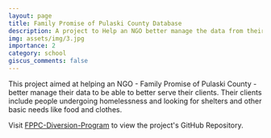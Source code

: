 ```yaml
---
layout: page
title: Family Promise of Pulaski County Database
description: A project to Help an NGO better manage the data from their clients.
img: assets/img/3.jpg
importance: 2
category: school
giscus_comments: false
---
```


This project aimed at helping an NGO - Family Promise of Pulaski County - better manage their data to be able to better serve their clients. Their clients include people undergoing homelessness and looking for shelters and other basic needs like food and clothes.

Visit [FPPC-Diversion-Program](https://github.com/jcntambara15/family-promise-web-app) to view the project's GitHub Repository. 
